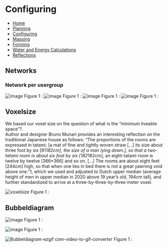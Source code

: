 # Configuring

- [Home](https://jeroentudelft.github.io/)
- [Planning](https://jeroentudelft.github.io/webpages/planning)
- [Configuring](https://jeroentudelft.github.io/webpages/configuring)
- [Massing](https://jeroentudelft.github.io/webpages/massing)
- [Forming](https://jeroentudelft.github.io/webpages/forming)
- [Water and Energy Calculations](https://jeroentudelft.github.io/webpages/waterandenergycalculations)
- [Reflections](https://jeroentudelft.github.io/webpages/reflections)
## Networks


### Network per usergroup

![image](https://github.com/user-attachments/assets/d87dd5f0-65a9-4f2e-9734-ee8c5f6e7805)
Figure 1 : 
![image](https://github.com/user-attachments/assets/025d6f99-ebe8-405c-8d8e-0f20f63f21e6)
Figure 1 : 
![image](https://github.com/user-attachments/assets/0b1a3e24-0195-4f74-b230-9cb681e958f0)
Figure 1 : 
![image](https://github.com/user-attachments/assets/d0e4b888-939b-45e7-92bb-2c18753b7837)
Figure 1 : 


## Voxelsize
We based our voxel size on the question of what is the “minimum liveable space”?.  
Author and designer Bruno Munari provides an interesting reflection on the traditional Japanese house as follows: 
“The proportions of the rooms are expressed in tatami: [a mat of fine and tightly woven straw […] its size about three foot by six [91*182cm], the size of a man lying down.], so that a two-tatami room is about six foot by six [182*182cm], an eight-tatami room is twelve by twelve [366*366] and so on. […] The rooms are about eight feet [244cm] high, so that when one lies in bed there is not a great yawning void above one.”1, which we used and adjusted to Dutch upper median (average height of men in upper median in 2020 above 19 year’s old, 194cm tall), and further standardized to arrive at a three-by-three-by-three meter voxel.

![voxelsize](https://github.com/user-attachments/assets/a2f754a6-8ac9-4d95-a2ee-8810c5068083)
Figure 1 : 


## Bubbeldiagram


![image](https://github.com/user-attachments/assets/4f01ff2e-422e-496c-86dd-59f86dcc6961)
Figure 1 : 


![image](https://github.com/user-attachments/assets/44d8e5a3-aae5-4bfb-8944-da65985604b7)
Figure 1 :


![Bubbeldiagram-ezgif com-video-to-gif-converter](https://github.com/user-attachments/assets/02d1149b-8a7f-4c2f-8b26-1c91ac47244c)
Figure 1 : 




